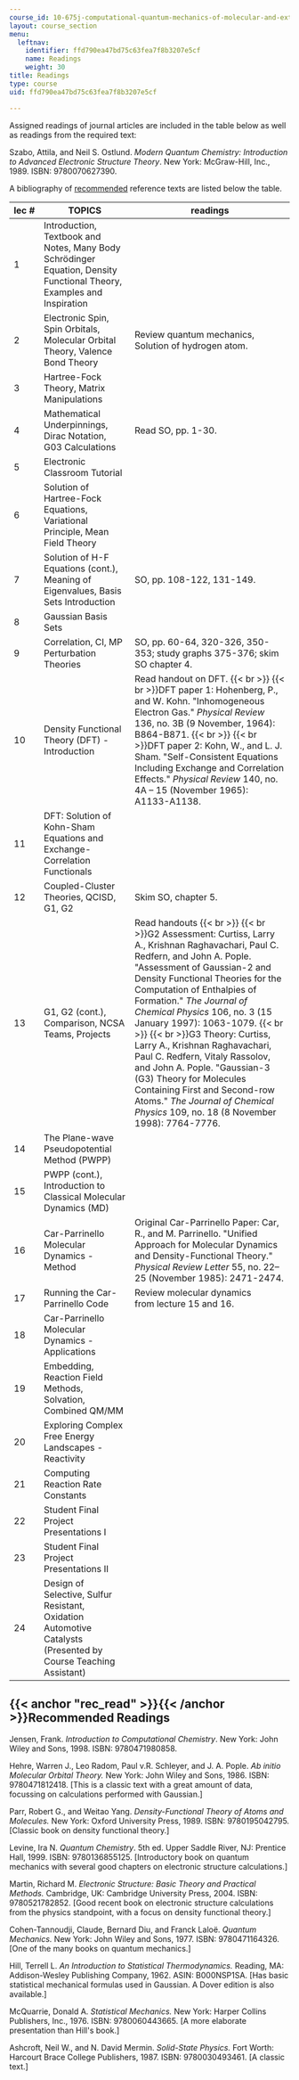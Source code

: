 ```yaml
---
course_id: 10-675j-computational-quantum-mechanics-of-molecular-and-extended-systems-fall-2004
layout: course_section
menu:
  leftnav:
    identifier: ffd790ea47bd75c63fea7f8b3207e5cf
    name: Readings
    weight: 30
title: Readings
type: course
uid: ffd790ea47bd75c63fea7f8b3207e5cf

---
```


Assigned readings of journal articles are included in the table below as well as readings from the required text:

Szabo, Attila, and Neil S. Ostlund. _Modern_ _Quantum Chemistry: Introduction to Advanced Electronic Structure Theory_. New York: McGraw-Hill, Inc., 1989. ISBN: 9780070627390.

A bibliography of [recommended](#rec_read) reference texts are listed below the table.

| lec # | TOPICS | readings |
| --- | --- | --- |
| 1 | Introduction, Textbook and Notes, Many Body Schrödinger Equation, Density Functional Theory, Examples and Inspiration |  |
| 2 | Electronic Spin, Spin Orbitals, Molecular Orbital Theory, Valence Bond Theory | Review quantum mechanics, Solution of hydrogen atom. |
| 3 | Hartree-Fock Theory, Matrix Manipulations |  |
| 4 | Mathematical Underpinnings, Dirac Notation, G03 Calculations | Read SO, pp. 1-30. |
| 5 | Electronic Classroom Tutorial |  |
| 6 | Solution of Hartree-Fock Equations, Variational Principle, Mean Field Theory |  |
| 7 | Solution of H-F Equations (cont.), Meaning of Eigenvalues, Basis Sets Introduction | SO, pp. 108-122, 131-149. |
| 8 | Gaussian Basis Sets |  |
| 9 | Correlation, CI, MP Perturbation Theories | SO, pp. 60-64, 320-326, 350-353; study graphs 375-376; skim SO chapter 4. |
| 10 | Density Functional Theory (DFT) - Introduction | Read handout on DFT.  {{< br >}}  {{< br >}}DFT paper 1: Hohenberg, P., and W. Kohn. "Inhomogeneous Electron Gas." _Physical Review_ 136, no. 3B (9 November, 1964): B864-B871.  {{< br >}}  {{< br >}}DFT paper 2: Kohn, W., and L. J. Sham. "Self-Consistent Equations Including Exchange and Correlation Effects." _Physical Review_ 140, no. 4A – 15 (November 1965): A1133-A1138. |
| 11 | DFT: Solution of Kohn-Sham Equations and Exchange-Correlation Functionals |  |
| 12 | Coupled-Cluster Theories, QCISD, G1, G2 | Skim SO, chapter 5. |
| 13 | G1, G2 (cont.), Comparison, NCSA Teams, Projects | Read handouts  {{< br >}}  {{< br >}}G2 Assessment: Curtiss, Larry A., Krishnan Raghavachari, Paul C. Redfern, and John A. Pople. "Assessment of Gaussian-2 and Density Functional Theories for the Computation of Enthalpies of Formation." _The Journal of Chemical Physics_ 106, no. 3 (15 January 1997): 1063-1079.  {{< br >}}  {{< br >}}G3 Theory: Curtiss, Larry A., Krishnan Raghavachari, Paul C. Redfern, Vitaly Rassolov, and John A. Pople. "Gaussian-3 (G3) Theory for Molecules Containing First and Second-row Atoms." _The Journal of Chemical Physics_ 109, no. 18 (8 November 1998): 7764-7776. |
| 14 | The Plane-wave Pseudopotential Method (PWPP) |  |
| 15 | PWPP (cont.), Introduction to Classical Molecular Dynamics (MD) |  |
| 16 | Car-Parrinello Molecular Dynamics - Method | Original Car-Parrinello Paper: Car, R., and M. Parrinello. "Unified Approach for Molecular Dynamics and Density-Functional Theory." _Physical Review Letter_ 55, no. 22–25 (November 1985): 2471-2474. |
| 17 | Running the Car-Parrinello Code | Review molecular dynamics from lecture 15 and 16. |
| 18 | Car-Parrinello Molecular Dynamics - Applications |  |
| 19 | Embedding, Reaction Field Methods, Solvation, Combined QM/MM |  |
| 20 | Exploring Complex Free Energy Landscapes - Reactivity |  |
| 21 | Computing Reaction Rate Constants |  |
| 22 | Student Final Project Presentations I |  |
| 23 | Student Final Project Presentations II |  |
| 24 | Design of Selective, Sulfur Resistant, Oxidation Automotive Catalysts (Presented by Course Teaching Assistant) |  

{{< anchor "rec_read" >}}{{< /anchor >}}Recommended Readings
------------------------------------------------------------

Jensen, Frank. _Introduction to Computational Chemistry_. New York: John Wiley and Sons, 1998. ISBN: 9780471980858.

Hehre, Warren J., Leo Radom, Paul v.R. Schleyer, and J. A. Pople. _Ab initio Molecular Orbital Theory._ New York: John Wiley and Sons, 1986. ISBN: 9780471812418. \[This is a classic text with a great amount of data, focussing on calculations performed with Gaussian.\]

Parr, Robert G., and Weitao Yang. _Density-Functional Theory of Atoms and Molecules._ New York: Oxford University Press, 1989. ISBN: 9780195042795. \[Classic book on density functional theory.\]

Levine, Ira N. _Quantum Chemistry_. 5th ed. Upper Saddle River, NJ: Prentice Hall, 1999. ISBN: 9780136855125. \[Introductory book on quantum mechanics with several good chapters on electronic structure calculations.\]

Martin, Richard M. _Electronic Structure: Basic Theory and Practical Methods._ Cambridge, UK: Cambridge University Press, 2004. ISBN: 9780521782852. \[Good recent book on electronic structure calculations from the physics standpoint, with a focus on density functional theory.\]

Cohen-Tannoudji, Claude, Bernard Diu, and Franck Laloë. _Quantum Mechanics._ New York: John Wiley and Sons, 1977. ISBN: 9780471164326. \[One of the many books on quantum mechanics.\]

Hill, Terrell L. _An Introduction to Statistical Thermodynamics._ Reading, MA: Addison-Wesley Publishing Company, 1962. ASIN: B000NSP1SA. \[Has basic statistical mechanical formulas used in Gaussian. A Dover edition is also available.\]

McQuarrie, Donald A. _Statistical Mechanics._ New York: Harper Collins Publishers, Inc., 1976. ISBN: 9780060443665. \[A more elaborate presentation than Hill's book.\]

Ashcroft, Neil W., and N. David Mermin. _Solid-State Physics._ Fort Worth: Harcourt Brace College Publishers, 1987. ISBN: 9780030493461. \[A classic text.\]